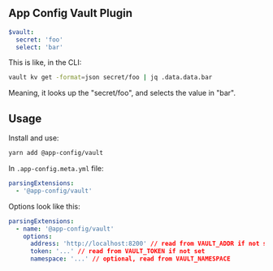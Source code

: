 ## App Config Vault Plugin

```yaml
$vault:
  secret: 'foo'
  select: 'bar'
```

This is like, in the CLI:

```sh
vault kv get -format=json secret/foo | jq .data.data.bar
```

Meaning, it looks up the "secret/foo", and selects the value in "bar".

## Usage

Install and use:

```sh
yarn add @app-config/vault
```

In `.app-config.meta.yml` file:

```yaml
parsingExtensions:
  - '@app-config/vault'
```

Options look like this:

```yaml
parsingExtensions:
  - name: '@app-config/vault'
    options:
      address: 'http://localhost:8200' // read from VAULT_ADDR if not set
      token: '...' // read from VAULT_TOKEN if not set
      namespace: '...' // optional, read from VAULT_NAMESPACE
```
